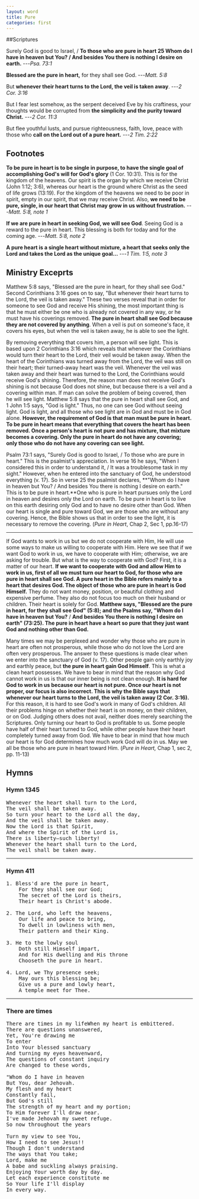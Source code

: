 ```yaml
---
layout: word
title: Pure
categories: first
---
```


##Scriptures

Surely God is good to Israel, / **To those who are pure in heart 25 Whom do I have in heaven but You? / And besides You there is nothing I desire on earth.**
---_Psa. 73:1_

**Blessed are the pure in heart,** for they shall see God.
---_Matt. 5:8_

But **whenever their heart turns to the Lord, the veil is taken away**.
---_2 Cor. 3:16_

But I fear lest somehow, as the serpent deceived Eve by his craftiness, your thoughts would be corrupted from **the simplicity and the purity toward Christ.**
---_2 Cor. 11:3_

But flee youthful lusts, and pursue righteousness, faith, love, peace with those who **call on the Lord out of a pure heart.**
---_2 Tim. 2:22_

## Footnotes

**To be pure in heart is to be single in purpose, to have the single goal of accomplishing God's will for God's glory** (1 Cor. 10:31). This is for the kingdom of the heavens. Our spirit is the organ by which we receive Christ (John 1:12; 3:6), whereas our heart is the ground where Christ as the seed of life grows (13:19). For the kingdom of the heavens we need to be poor in spirit, empty in our spirit, that we may receive Christ. Also, **we need to be pure, single, in our heart that Christ may grow in us without frustration.**
---_Matt. 5:8, note 1_

**If we are pure in heart in seeking God, we will see God**. Seeing God is a reward to the pure in heart. This blessing is both for today and for the coming age.
---_Matt. 5:8, note 2_

**A pure heart is a single heart without mixture, a heart that seeks only the Lord and takes the Lord as the unique goal…**
---_1 Tim. 1:5, note 3_

## Ministry Exceprts

Matthew 5:8 says, "Blessed are the pure in heart, for they shall see God." Second Corinthians 3:16 goes on to say, "But whenever their heart turns to the Lord, the veil is taken away." These two verses reveal that in order for someone to see God and receive His shining, the most important thing is that he must either be one who is already not covered in any way, or he must have his coverings removed. **The pure in heart shall see God because they are not covered by anything**. When a veil is put on someone's face, it covers his eyes, but when the veil is taken away, he is able to see the light.

By removing everything that covers him, a person will see light. This is based upon 2 Corinthians 3:16 which reveals that whenever the Corinthians would turn their heart to the Lord, their veil would be taken away. When the heart of the Corinthians was turned away from the Lord, the veil was still on their heart; their turned-away heart was the veil. Whenever the veil was taken away and their heart was turned to the Lord, the Corinthians would receive God's shining. Therefore, the reason man does not receive God's shining is not because God does not shine, but because there is a veil and a covering within man. If man can solve the problem of being covered, then he will see light. Matthew 5:8 says that the pure in heart shall see God, and 1 John 1:5 says, "God is light." Thus, no one can see God without seeing light. God is light, and all those who see light are in God and must be in God alone. **However, the requirement of God is that man must be pure in heart. To be pure in heart means that everything that covers the heart has been removed. Once a person's heart is not pure and has mixture, that mixture becomes a covering. Only the pure in heart do not have any covering; only those who do not have any covering can see light.**

Psalm 73:1 says, "Surely God is good to Israel, / To those who are pure in heart." This is the psalmist's appreciation. In verse 16 he says, "When I considered this in order to understand it, / It was a troublesome task in my sight." However, when he entered into the sanctuary of God, he understood everything (v. 17). So in verse 25 the psalmist declares, **"Whom do I have in heaven but You? / And besides You there is nothing I desire on earth." This is to be pure in heart.**One who is pure in heart pursues only the Lord in heaven and desires only the Lord on earth. To be pure in heart is to live on this earth desiring only God and to have no desire other than God. When our heart is single and pure toward God, we are those who are without any covering. Hence, the Bible shows us that in order to see the light, it is necessary to remove the covering. (_Pure in Heart_, Chap 2, Sec 1, pp.16-17)

---

If God wants to work in us but we do not cooperate with Him, He will use some ways to make us willing to cooperate with Him. Here we see that if we want God to work in us, we have to cooperate with Him; otherwise, we are asking for trouble. But what is the way to cooperate with God? First, it is a matter of our heart. **If we want to cooperate with God and allow Him to work in us, first of all we must turn our heart to God, for those who are pure in heart shall see God. A pure heart in the Bible refers mainly to a heart that desires God. The object of those who are pure in heart is God Himself.** They do not want money, position, or beautiful clothing and expensive perfume. They also do not focus too much on their husband or children. Their heart is solely for God. **Matthew says, "Blessed are the pure in heart, for they shall see God" (5:8); and the Psalms say, "Whom do I have in heaven but You?** / **And besides You there is nothing I desire on earth" (73:25). The pure in heart have a heart so pure that they just want God and nothing other than God.**

Many times we may be perplexed and wonder why those who are pure in heart are often not prosperous, while those who do not love the Lord are often very prosperous. The answer to these questions is made clear when we enter into the sanctuary of God (v. 17). Other people gain only earthly joy and earthly peace, but **the pure in heart gain God Himself**. This is what a clean heart possesses. We have to bear in mind that the reason why God cannot work in us is that our inner being is not clean enough. **It is hard for God to work in us because our heart is not pure. Once our heart is not proper, our focus is also incorrect. This is why the Bible says that whenever our heart turns to the Lord, the veil is taken away (2 Cor. 3:16).** For this reason, it is hard to see God's work in many of God's children. All their problems hinge on whether their heart is on money, on their children, or on God. Judging others does not avail, neither does merely searching the Scriptures. Only turning our heart to God is profitable to us. Some people have half of their heart turned to God, while other people have their heart completely turned away from God. We have to bear in mind that how much our heart is for God determines how much work God will do in us. May we all be those who are pure in heart toward Him. (_Pure in Heart,_ Chap 1, sec 2, pp. 11-13)

## Hymns

### Hymn 1345

<pre>
Whenever the heart shall turn to the Lord,
The veil shall be taken away.
So turn your heart to the Lord all the day,
And the veil shall be taken away.
Now the Lord is that Spirit,
And where the Spirit of the Lord is,
There is liberty—such liberty!
Whenever the heart shall turn to the Lord,
The veil shall be taken away.
</pre>

---

### Hymn 411

<pre>
1. Bless'd are the pure in heart,  
    For they shall see our God;  
    The secret of the Lord is theirs,  
    Their heart is Christ's abode.

2. The Lord, who left the heavens,  
    Our life and peace to bring,  
    To dwell in lowliness with men,  
    Their pattern and their King.

3. He to the lowly soul  
    Doth still Himself impart,  
    And for His dwelling and His throne  
    Chooseth the pure in heart.

4. Lord, we Thy presence seek;  
    May ours this blessing be;  
    Give us a pure and lowly heart,  
    A temple meet for Thee.
</pre>

---

### There are times

<pre>
There are times in my lifeWhen my heart is embittered.
There are questions unanswered,
Yet, You're drawing me
To enter  
Into Your blessed sanctuary  
And turning my eyes heavenward,  
The questions of constant inquiry  
Are changed to these words,

"Whom do I have in heaven
But You, dear Jehovah.
My flesh and my heart
Constantly fail,
But God's still  
The strength of my heart and my portion;  
To Him forever I'll draw near.  
I've made Jehovah my sweet refuge.  
So now throughout the years

Turn my view to see You,
How I need to see Jesus!!
Though I don't understand
The ways that You take;
Lord, make me  
A babe and suckling always praising.  
Enjoying Your worth day by day.  
Let each experience constitute me  
So Your life I'll display  
In every way.
</pre>


